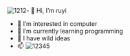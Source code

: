 ![1212](https://github.com/shishiruyi2/shishiruyi2/assets/140885180/89db97d9-f4ed-495f-8f0d-3f1e41980d8e)- 👋 Hi, I’m ruyi
- 👀 I’m interested in computer
- 🌱 I’m currently learning programming
- 💞️ I have wild ideas
- 📫
![12345](https://github.com/shishiruyi2/shishiruyi2/assets/140885180/711ca52d-ea22-44f7-8c34-936a55d9a23d)



<!---
shishiruyi2/shishiruyi2 is a ✨ special ✨ repository because its `README.md` (this file) appears on your GitHub profile.
You can click the Preview link to take a look at your changes.
--->
